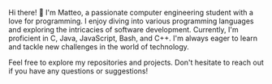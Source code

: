 Hi there! 👋 I'm Matteo, a passionate computer engineering student with a love for programming. I enjoy diving into various programming languages and exploring the intricacies of software development. Currently, I'm proficient in C, Java, JavaScript, Bash, and C++. I'm always eager to learn and tackle new challenges in the world of technology.

Feel free to explore my repositories and projects. Don't hesitate to reach out if you have any questions or suggestions!
